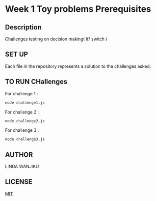 # Week 1 Toy problems Prerequisites

## Description
Challenges testing on decision making( if/ switch )

## SET UP
Each file in the repository represents a solution to the challenges asked.

## TO RUN CHallenges
For challenge 1 :
```python
node challenge1.js
```

For challenge 2 :
```python
node challenge2.js
```

For challenge 3 :
```python
node challenge3.js
```

## AUTHOR
 LINDA WANJIKU

## LICENSE
[MIT](https://choosealicense.com/licenses/mit)